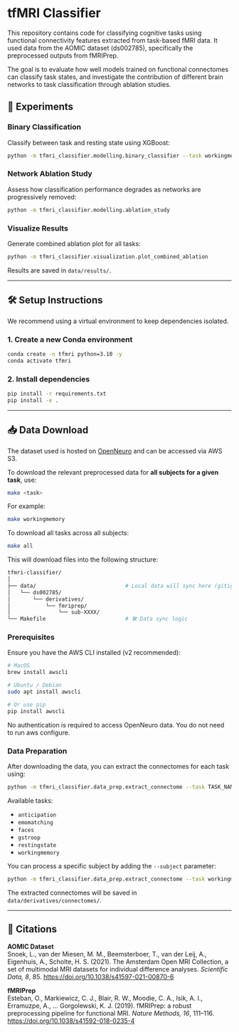 # tfMRI Classifier

This repository contains code for classifying cognitive tasks using functional connectivity features extracted from task-based fMRI data. It used data from the AOMIC dataset (ds002785), specifically the preprocessed outputs from fMRIPrep.

The goal is to evaluate how well models trained on functional connectomes can classify task states, and investigate the contribution of different brain networks to task classification through ablation studies.

## 🧪 Experiments

### Binary Classification
Classify between task and resting state using XGBoost:
```bash
python -m tfmri_classifier.modelling.binary_classifier --task workingmemory
```

### Network Ablation Study
Assess how classification performance degrades as networks are progressively removed:
```bash
python -m tfmri_classifier.modelling.ablation_study
```

### Visualize Results
Generate combined ablation plot for all tasks:
```bash
python -m tfmri_classifier.visualization.plot_combined_ablation
```

Results are saved in `data/results/`.

---
## 🛠️ Setup Instructions

We recommend using a virtual environment to keep dependencies isolated.

### 1. Create a new Conda environment

```bash
conda create -n tfmri python=3.10 -y
conda activate tfmri
```

### 2. Install dependencies

```bash
pip install -r requirements.txt
pip install -e .
```

---

## 📥 Data Download

The dataset used is hosted on [OpenNeuro](https://openneuro.org/datasets/ds002785) and can be accessed via AWS S3.

To download the relevant preprocessed data for **all subjects for a given task**, use:

```bash
make <task>
```

For example:
```bash
make workingmemory
```

To download all tasks across all subjects:

```bash
make all
```

This will download files into the following structure:

```bash
tfmri-classifier/
│
├── data/                            # Local data will sync here (gitignored)
│   └── ds002785/
│       └── derivatives/
│           └── fmriprep/
│               └── sub-XXXX/
└── Makefile                         # 🛠 Data sync logic
```

### Prerequisites

Ensure you have the AWS CLI installed (v2 recommended):

```bash
# MacOS
brew install awscli

# Ubuntu / Debian
sudo apt install awscli

# Or use pip
pip install awscli
```

No authentication is required to access OpenNeuro data. You do not need to run aws configure.

### Data Preparation

After downloading the data, you can extract the connectomes for each task using:

```bash
python -m tfmri_classifier.data_prep.extract_connectome --task TASK_NAME
```

Available tasks:
- `anticipation`
- `emomatching`
- `faces`
- `gstroop`
- `restingstate`
- `workingmemory`

You can process a specific subject by adding the `--subject` parameter:

```bash
python -m tfmri_classifier.data_prep.extract_connectome --task workingmemory --subject sub-0001
```

The extracted connectomes will be saved in `data/derivatives/connectomes/`.

---


## 📄 Citations

**AOMIC Dataset**  
Snoek, L., van der Miesen, M. M., Beemsterboer, T., van der Leij, A., Eigenhuis, A., Scholte, H. S. (2021). The Amsterdam Open MRI Collection, a set of multimodal MRI datasets for individual difference analyses. *Scientific Data, 8*, 85. https://doi.org/10.1038/s41597-021-00870-6

**fMRIPrep**  
Esteban, O., Markiewicz, C. J., Blair, R. W., Moodie, C. A., Isik, A. I., Erramuzpe, A., ... Gorgolewski, K. J. (2019). fMRIPrep: a robust preprocessing pipeline for functional MRI. *Nature Methods, 16*, 111–116. https://doi.org/10.1038/s41592-018-0235-4

